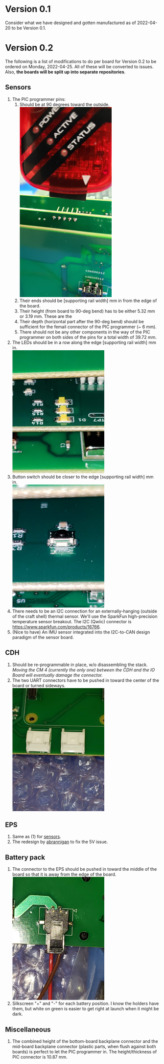 # Version 0.1

Consider what we have designed and gotten manufactured as of 2022-04-20 to be Version 0.1.

# Version 0.2

The following is a list of modifications to do per board for Version 0.2 to be ordered on Monday, 2022-04-25. All of these will be converted to issues. Also, **the boards will be split up into separate repositories**.

## Sensors
1. The PIC programmer pins:
   1. Should be at 90 degrees toward the outside.  
      <img src="assets/pic-programmer.jpg" width="300" />  
   3. Their ends should be [supporting rail width] mm in from the edge of the board.  
   4. Their height (from board to 90-deg bend) has to be either 5.32 mm or 3.19 mm. These are the 
   5. Their depth (horizontal part after the 90-deg bend) should be sufficient for the femail connector of the PIC programmer (~ 6 mm).
   6. There should not be any other components in the way of the PIC programmer on both sides of the pins for a total width of 39.72 mm.
2. The LEDs should be in a row along the edge [supporting rail width] mm in.  
   <img src="assets/sensor-leds.jpg" width="300" />   
3. Button switch should be closer to the edge [supporting rail width] mm in.  
   <img src="assets/sensor-switch.jpg" width="300" />   
4. There needs to be an I2C connection for an externally-hanging (outside of the craft shell) thermal sensor. We'll use the SparkFun high-precision temperature sensor breakout. The I2C (Qwiic) connector is https://www.sparkfun.com/products/16766.  
5. (Nice to have) An IMU sensor integrated into the I2C-to-CAN design paradigm of the sensor board.

## CDH
1. Should be re-programmable in place, w/o disassembling the stack. _Moving the CM 4 (currently the only one) between the CDH and the IO Board will eventually damage the connector._
2. The two UART connectors have to be pushed in toward the center of the board or turned sideways.  
   <img src="assets/cdh-uart.jpg" width="300" />   

## EPS
1. Same as (1) for [sensors](#sensors).
2. The redesign by [abrannigan](https://github.com/orgs/coloradocube/people/ajbrannigan) to fix the 5V issue.

## Battery pack
1. The connector to the EPS should be pushed in toward the middle of the board so that it is away from the edge of the board.  
   <img src="assets/battery-pwr.jpg" width="300" />   
2. Silkscreen "+" and "-" for each battery position. I know the holders have them, but white on green is easier to get right at launch when it might be dark.  

## Miscellaneous
1. The combined height of the bottom-board backplane connector and the mid-board backplane connector (plastic parts, when flush against both boards) is perfect to let the PIC programmer in. The height/thickness of PIC connector is 10.87 mm.
